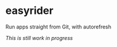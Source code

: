 easyrider
=========

Run apps straight from Git, with autorefresh

*This is still work in progress*
